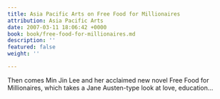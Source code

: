 ```yaml
---
title: Asia Pacific Arts on Free Food for Millionaires
attribution: Asia Pacific Arts
date: 2007-03-11 18:06:42 +0000
book: book/free-food-for-millionaires.md
description: ''
featured: false
weight: ''

---
```

Then comes Min Jin Lee and her acclaimed new novel Free Food for Millionaires, which takes a Jane Austen-type look at love, education…